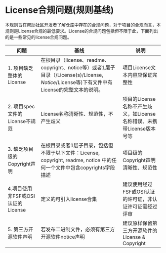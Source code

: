 

# License合规问题(规则基线)

本规则旨在帮助社区开发者了解仓库中存在的合规问题，对于项目的合规而言，本规则是License合规的最低要求。License的合规问题包括但不限于此，下面列出的是一些常见的license合规问题。



| **问题**                          | **基线**                                                     | 说明                                                         |
| --------------------------------- | ------------------------------------------------------------ | ------------------------------------------------------------ |
| 1. 项目缺乏整体的License          | 在根目录（license、readme、copyright、notice等）或者1层子目录（/License(s)/License,  *Notice*/License等)下有文件中有License的完整文本的说明。 | 项目License文本内容应保证完整性                              |
| 2. 项目spec文件的License不规范    | License名称清晰性、规范性，不产生歧义                        | 项目的License名称不产生歧义，如License名称错误、未携带License版本号等 |
| 3. 缺乏项目级的Copyright声明      | 在根目录或者1层子目录，包括但不限于以下文件：License,  copyright, readme, notice 中的任何一个文件中包含copyrights字段描述 | 项目级的Copyright声明清晰性、规范性                          |
| 4.项目使用非FSF或OSI认证的License | 定义的可引入license合集                                      | 建议使用经过FSF或OSI认证的许可证，非认证许可证需经过评审     |
| 5. 第三方开源软件声明             | 若发布二进制文件，必须有第三方开源软件notice声明             | 建议原样保留第三方开源软件的License & Copyright              |



